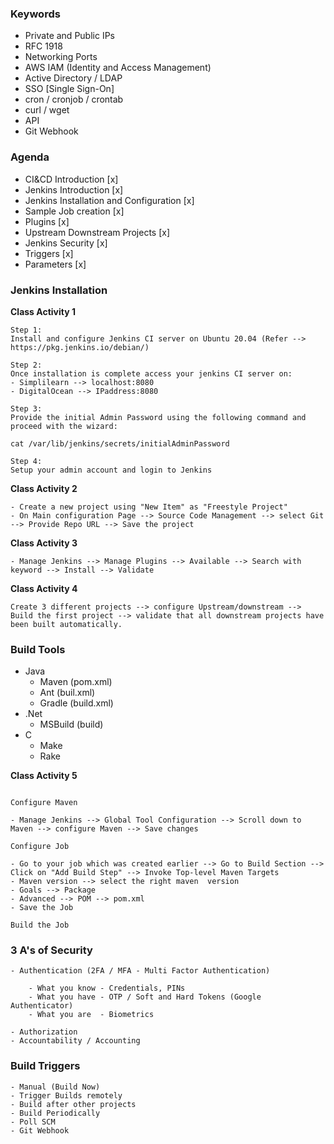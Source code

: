 

### Keywords

- Private and Public IPs
- RFC 1918
- Networking Ports
- AWS IAM (Identity and Access Management)
- Active Directory / LDAP
- SSO [Single Sign-On]
- cron / cronjob / crontab
- curl / wget
- API 
- Git Webhook


### Agenda

- CI&CD Introduction [x]
- Jenkins Introduction [x]
- Jenkins Installation and Configuration [x]
- Sample Job creation [x]
- Plugins [x]
- Upstream Downstream Projects [x]
- Jenkins Security [x]
- Triggers [x]
- Parameters [x]


### Jenkins Installation

**Class Activity 1**
````
Step 1:
Install and configure Jenkins CI server on Ubuntu 20.04 (Refer --> https://pkg.jenkins.io/debian/)

Step 2:
Once installation is complete access your jenkins CI server on:
- Simplilearn --> localhost:8080
- DigitalOcean --> IPaddress:8080

Step 3:
Provide the initial Admin Password using the following command and proceed with the wizard:

cat /var/lib/jenkins/secrets/initialAdminPassword

Step 4:
Setup your admin account and login to Jenkins

````

**Class Activity 2**
````
- Create a new project using "New Item" as "Freestyle Project"
- On Main configuration Page --> Source Code Management --> select Git --> Provide Repo URL --> Save the project

````

**Class Activity 3**
````
- Manage Jenkins --> Manage Plugins --> Available --> Search with keyword --> Install --> Validate

````

**Class Activity 4**
````
Create 3 different projects --> configure Upstream/downstream --> Build the first project --> validate that all downstream projects have been built automatically.

````


### Build Tools
- Java
    - Maven (pom.xml)
    - Ant (buil.xml)
    - Gradle (build.xml)
- .Net
    - MSBuild (build)
- C
    - Make 
    - Rake 


**Class Activity 5**
````

Configure Maven

- Manage Jenkins --> Global Tool Configuration --> Scroll down to Maven --> configure Maven --> Save changes

Configure Job

- Go to your job which was created earlier --> Go to Build Section --> Click on "Add Build Step" --> Invoke Top-level Maven Targets
- Maven version --> select the right maven  version
- Goals --> Package
- Advanced --> POM --> pom.xml
- Save the Job

Build the Job
````

### 3 A's of Security
````
- Authentication (2FA / MFA - Multi Factor Authentication)

    - What you know - Credentials, PINs
    - What you have - OTP / Soft and Hard Tokens (Google Authenticator)
    - What you are  - Biometrics

- Authorization 
- Accountability / Accounting 

````

### Build Triggers
````
- Manual (Build Now)
- Trigger Builds remotely
- Build after other projects
- Build Periodically
- Poll SCM
- Git Webhook
````


